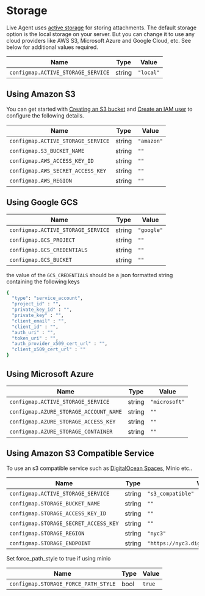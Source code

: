 # Storage

Live Agent uses [active storage](https://edgeguides.rubyonrails.org/active_storage_overview.html) for storing attachments. The default storage option is the local storage on your server.
But you can change it to use any cloud providers like AWS S3, Microsoft Azure and Google Cloud, etc. See below for additional values required.

| Name            | Type | Value | 
| --------------- | ----- | ---- | 
| `configmap.ACTIVE_STORAGE_SERVICE` | string | `"local"` |

[//]: <> (Commented for now as this is for thought for assets in the live chat widget attachments from Chatwoot)
[//]: <> (## Using CDN for asset delivery)
[//]: <> (If you have a high traffic website, we recommend to setup CDN for your asset delivery.)

[//]: <> (| Name            | Type | Value | )
[//]: <> (| --------------- | ----- | ---- | )
[//]: <> (| `configmap.ASSET_CDN_HOST` | string | `"<distribution>.cloudfront.net"` |)

## Using Amazon S3

You can get started with [Creating an S3 bucket](https://docs.aws.amazon.com/AmazonS3/latest/gsg/CreatingABucket.html) and [Create an IAM user](https://docs.aws.amazon.com/IAM/latest/UserGuide/id_users_create.html) to configure the following details.

| Name            | Type | Value | 
| --------------- | ----- | ---- | 
| `configmap.ACTIVE_STORAGE_SERVICE` | string | `"amazon"` |
| `configmap.S3_BUCKET_NAME` | string |  `""` |
| `configmap.AWS_ACCESS_KEY_ID`| string | `""` |
| `configmap.AWS_SECRET_ACCESS_KEY` | string | `""` |
| `configmap.AWS_REGION` | string | `""` |



## Using Google GCS

| Name            | Type | Value | 
| --------------- | ----- | ---- | 
| `configmap.ACTIVE_STORAGE_SERVICE` | string | `"google"` |
| `configmap.GCS_PROJECT` | string | `""` |
| `configmap.GCS_CREDENTIALS` | string | `""` |
| `configmap.GCS_BUCKET` | string | `""` |


the value of the `GCS_CREDENTIALS` should be a json formatted string containing the following keys

```bash
{
  "type": "service_account",
  "project_id" : "",
  "private_key_id" : "",
  "private_key" : "",
  "client_email" : "",
  "client_id" : "",
  "auth_uri" : "",
  "token_uri" : "",
  "auth_provider_x509_cert_url" : "",
  "client_x509_cert_url" : ""
}
```

## Using Microsoft Azure

| Name            | Type | Value | 
| --------------- | ----- | ---- | 
| `configmap.ACTIVE_STORAGE_SERVICE` | string | `"microsoft"` |
| `configmap.AZURE_STORAGE_ACCOUNT_NAME` | string | `""` |
| `configmap.AZURE_STORAGE_ACCESS_KEY` | string | `""` |
| `configmap.AZURE_STORAGE_CONTAINER` | string | `""` |



## Using Amazon S3 Compatible Service

To use an s3 compatible service such as [DigitalOcean Spaces](https://www.digitalocean.com/docs/spaces/resources/s3-sdk-examples/#configure-a-client), Minio etc..

| Name            | Type | Value | 
| --------------- | ----- | ---- | 
| `configmap.ACTIVE_STORAGE_SERVICE` | string | `"s3_compatible"` |
| `configmap.STORAGE_BUCKET_NAME` | string | `""` |
| `configmap.STORAGE_ACCESS_KEY_ID` | string | `""` |
| `configmap.STORAGE_SECRET_ACCESS_KEY` | string | `""` |
| `configmap.STORAGE_REGION` | string | `"nyc3"` |
| `configmap.STORAGE_ENDPOINT` | string | `"https://nyc3.digitaloceanspaces.com"` |

Set force_path_style to true if using minio

| Name            | Type | Value | 
| --------------- | ----- | ---- | 
| `configmap.STORAGE_FORCE_PATH_STYLE` | bool | `true` |
